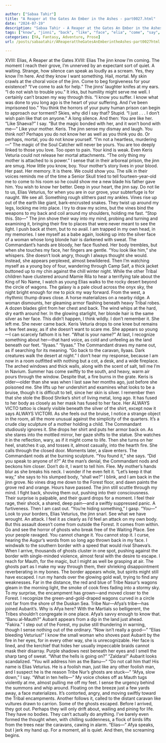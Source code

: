```yaml
---

author: ["Sabaa Tahir"]
title: "A Reaper at the Gates An Ember in the Ashes - part0027.html"
date: "2024-07-19"
description: "Sabaa Tahir - A Reaper at the Gates An Ember in the Ashes"
tags: ["know", "jinni", "back", "like", "face", "elia", "come", "say", "way", "see", "long", "mother", "around", "fire", "commandant", "body", "look", "ghost", "moment", "grove", "something", "voice", "might", "ago", "think"]
categories: [YA, Fantasy, Adventure, Prose]
url: /posts/sabaatahir/AReaperattheGatesAnEmberintheAshes-part0027html

---
```



XVIII: Elias, A Reaper at the Gates
XVIII: Elias
The jinn know I’m coming. The moment I reach their grove, I’m unnerved by an expectant sort of quiet. A waiting. Strange, how silence can speak as loudly as a scream. Yes, they know I’m here. And they know I want something.
Hail, mortal. My skin crawls at the choral voice of the jinn. Come to beg forgiveness for your existence?
“I’ve come to ask for help.”
The jinns’ laughter knifes at my ears. “I do not wish to trouble you.” It irks, but humility might serve me well. I certainly can’t brazen my way through this. “I know you suffer. I know what was done to you long ago is the heart of your suffering. And I’ve been imprisoned too.”
You think the horrors of your puny human prison can begin to approach our torment?
Skies, why did I say that? Stupid. “I just . . . I don’t wish pain like that on anyone.”
A long silence. And then: You are like her.
“Like Shaeva?” I say. “But the magic bonded with her, and it won’t bond with me—”
Like your mother. Keris. The jinn sense my dismay and laugh. You think not? Perhaps you do not know her as well as you think you do. Or perhaps, mortal, you do not know yourself.
“I’m not a heartless, murdering—”
The magic of the Soul Catcher will never be yours. You are too deeply linked to those you love. Too open to pain. Your kind is weak. Even Keris Veturia could not release her mortal attachments.
“The only thing my mother is attached to is power.”
I sense that in their arboreal prison, the jinn are smug. How little you know, boy. Your mother’s story lives in your blood. Her past. Her memory. It is there. We could show you.
The silk in their voices reminds me of the time a Senior Skull tried to tell fourteen-year-old me to come to his room so he could show me a new blade his father gave him.
You wish to know her better. Deep in your heart, the jinn say. Do not lie to us, Elias Veturius, for when you are in our grove, your subterfuge is for naught. We see all.
Something rough slithers past my ankles. Vines rise up out of the earth like giant, bark-encrusted snakes. They twist up around my legs, locking me into place. I try to draw my scims, but the vines bind the weapons to my back and coil around my shoulders, holding me fast.
“Stop this. Sto—”
The jinn shove their way into my mind, probing and turning and examining it, bringing their fire to places that were never meant to see the light.
I push back at them, but to no avail. I am trapped in my own head, in my memories. I see myself as a babe again, looking up into the silver face of a woman whose long blonde hair is darkened with sweat. The Commandant’s hands are bloody, her face flushed. Her body trembles, but when she touches my face, her fingers are gentle.
“You look like him,” she whispers. She doesn’t look angry, though I always thought she would. Instead, she appears perplexed, almost bewildered.
Then I’m watching myself as a young boy of four, wandering through Camp Saif, a thick jacket buttoned up to my chin against the chill winter night.
While the other Tribal children have clustered around Mamie Rila to hear a terrifying tale about the King of No Name, I watch as young Elias walks to the rocky desert beyond the circle of wagons. The galaxy is a pale cloud across the onyx sky, the night bright enough for me to pick my way forward. From the west, a rhythmic thump draws close. A horse materializes on a nearby ridge.
A woman dismounts, her gleaming armor flashing beneath heavy Tribal robes. A dozen blades glint from her chest and back. The wind whips at the hard, dry earth around her. In the glowing starlight, her blonde hair is the same silver as her face.
This didn’t happen, I think wildly. I don’t remember it. She left me. She never came back.
Keris Veturia drops to one knee but remains a few feet away, as if she doesn’t want to scare me. She appears so young—I can scarcely fathom it is her.
“What is your name?” At last, I recognize something about her—that hard voice, as cold and unfeeling as the land beneath our feet.
“Ilyaas.”
“Ilyaas.” The Commandant draws my name out, as if searching for its meaning. “Go back to the caravan, Ilyaas. Dark creatures walk the desert at night.”
I don’t hear my response, because I am now in a room outfitted with nothing but a cot, a desk, and a wide fireplace. The arched windows and thick walls, along with the scent of salt, tell me I’m in Navium. Summer has come swiftly to the south, and heavy, warm air pours through the window. Despite that, a fire burns in the grate.
Keris is older—older than she was when I last saw her months ago, just before she poisoned me. She lifts up her undershirt and examines what looks to be a bruise, though it is difficult to tell, since her skin is silver. I remember then that she stole the Blood Shrike’s shirt of living metal, long ago. It has fused to her body as closely as her mask has fused to her face.
Her ALWAYS VICTO tattoo is clearly visible beneath the silver of the shirt, except now it says ALWAYS VICTORI.
As she feels out the bruise, I notice a strange object in the room, all the more unusual against the simplicity of the quarters. It’s a crude clay sculpture of a mother holding a child. The Commandant studiously ignores it.
She drops her shirt and puts her armor back on. As she stares into the mottled mirror, her gaze shifts to the statue. She watches it in the reflection, wary, as if it might come to life. Then she turns on her heel, snatches it up, and tosses it, almost casually, into the hearth fire. She calls through the closed door. Moments later, a slave enters.
The Commandant nods at the burning sculpture. “You found it,” she says. “Did you speak to anyone of it?” At the man’s denial, the Commandant nods and beckons him closer.
Don’t do it, I want to tell him. Flee.
My mother’s hands blur as she breaks his neck. I wonder if he even felt it.
“Let’s keep it that way,” she says to his slumped body, “shall we?”
I blink, and I am back in the jinn grove. No vines drag me down to the Forest floor, and dawn paints the grove red and orange. Hours have passed.
The jinn still scuttle through my mind. I fight back, shoving them out, pushing into their consciousness. Their surprise is palpable, and their guard drops for a moment. I feel their rage, their shock, a shared, deep pain—and a swiftly suppressed panic. A furtiveness.
Then I am cast out.
“You’re hiding something,” I gasp. “You—”
Look to your borders, Elias Veturius, the jinn snarl. See what we have wrought.
An attack. I feel it as clearly as I’d feel an attack on my own body. But this assault doesn’t come from outside the Forest. It comes from within.
Go and see the horror of ghosts who break free of the Waiting Place. See your people ravaged. You cannot change it. You cannot stop it.
I curse, hearing the Augur’s words from so long ago thrown back in my face. I windwalk to the southern border with a speed that would rival Shaeva’s. When I arrive, thousands of ghosts cluster in one spot, pushing against the border with single-minded violence, almost feral with the desire to escape.
I reach for Mauth, for the magic, but I might as well be grasping at air. The ghosts part as I make my way through them, their shrieking disappointment reverberating in my bones.
The border appears whole, but spirits might still have escaped. I run my hands over the glowing gold wall, trying to find any weaknesses.
Far in the distance, the red and blue of Tribe Nasur’s wagons gleam in the morning light, the smoke of cook fires fading into a stormy sky. To my surprise, the encampment has grown—and moved closer to the Forest. I recognize the green-and-gold-draped wagons curved in a circle not far from the shore of the Duskan Sea. Tribe Nur—Afya’s tribe—has joined Aubarit’s.
Why is Afya here? With the Martials so belligerent, the Tribes shouldn’t congregate in one place. Afya’s savvy enough to know that.
“Banu al-Mauth?”
Aubarit appears from a dip in the land just ahead.
“Fakira.” I step out of the Forest, my pulse still thundering in warning, though I sense nothing out of the ordinary. “Now isn’t really a good—”
“Elias bleeding Veturius!” I know the small woman who shoves past Aubarit by the fire in her eyes, for in every other way, she is unrecognizable. Her face is lined, and the kerchief that hides her usually impeccable braids cannot mask their disarray. Purple shadows nest beneath her eyes and I smell the sharp tang of sweat. “What the hells is going on?”
“Zaldara!” Aubarit looks scandalized. “You will address him as the Banu—”
“Do not call him that! His name is Elias Veturius. He is a foolish man, just like any other foolish man, and I suspect he is the reason Tribe Nur’s ghosts are stuck—”
“Afya, slow down,” I say. “What in ten hells—” My voice chokes off as Mauth tugs violently at me, almost pulling me off my feet. I sense the urgency behind the summons and whip around. Floating on the breeze just a few yards away, a face materializes.
It’s contorted, angry, and moving swiftly toward the Tribal encampments. Another follows it, called to the distant caravan like vultures drawn to carrion.
Some of the ghosts escaped. Before I arrived, they got out.
Perhaps they will only drift about, wailing and pining for life. They have no bodies. They can’t actually do anything.
I’ve barely even formed the thought when, with chilling suddenness, a flock of birds lifts from the trees near the caravans, cawing in alarm.
“Elias—” Afya speaks, but I jerk my hand up. For a moment, all is quiet.
And then, the screaming begins.
